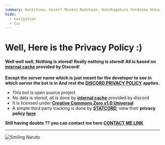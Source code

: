 ```yaml
---
summary: Konichiwa, myself Minato Namikaze, Konohagakure Yondaime Hokage, I try my best to do every work as a Hokage!
hide:
  - navigation
  - toc
---
```


<meta name="referrer" content="no-referrer">

# Well, Here is the Privacy Policy :)

#### Well well well, Nothing is stored! Really nothing is stored! All is based on [**internal cache**](https://discord.com/developers/docs/topics/gateway) provided by Discord!
**Except the server name which is just meant for the developer to see in which server the bot is in
And rest the [DISCORD PRIVACY POLICY](https://discord.com/privacy) applies.**

- This bot is open source project
- No data is stored, all is done by [**internal cache**](https://discord.com/developers/docs/topics/gateway) provided by discord
- It is licensed under [**Creative Commons Zero v1.0 Universal**](https://github.com/Dhruvacube/yondaime-hokage/blob/master/LICENSE) 
- A simple third party tracking is done by [**STATCORD**](https://statcord.com/), view their **privacy policy** [**here**](https://discordlabs.org/privacy)

**Still having doubts ?? you can contact me here [CONTACT ME LINK](https://dhruvacuber.pythonanywhere.com/contact/)**

***

![Smiling Naruto](https://i.imgur.com/HQytIoC.jpg)

<script src="https://xnqtmjy63llr.statuspage.io/embed/script.js"></script>
<script src='https://cdn.jsdelivr.net/npm/@widgetbot/crate@3' async defer>
    new Crate({
        server: '747480356625711204', // Konohagakure
        channel: '762729342768775198', // #🤖│bot-commands・🤖
        location: ['bottom', 'left'],
        shard: 'https://emerald.widgetbot.io'
    })
</script>
